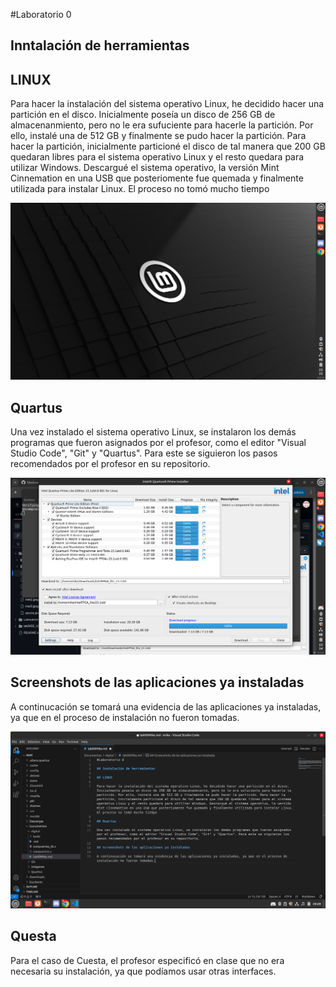 #Laboratorio 0

## Inntalación de herramientas

## LINUX

Para hacer la instalación del sistema operativo Linux, he decidido hacer una partición en el disco. Inicialmente poseía un disco de 256 GB de almacenanmiento, pero no le era sufuciente para hacerle la partición. Por ello, instalé una de 512 GB y finalmente se pudo hacer la partición. Para hacer la partición, inicialmente particioné el disco de tal manera que 200 GB quedaran libres para el sistema operativo Linux y el resto quedara para utilizar Windows. Descargué el sistema operativo, la versión Mint Cinnemation en una USB que posteriomente fue quemada y finalmente utilizada para instalar Linux. El proceso no tomó mucho tiempo

![Linux](https://github.com/cristian-stiven/Electronica-Digital-1-G1-E1/blob/main/Lab00/Images/Linux.png?raw=true)

## Quartus

Una vez instalado el sistema operativo Linux, se instalaron los demás programas que fueron asignados por el profesor, como el editor "Visual Studio Code", "Git" y "Quartus". Para este se siguieron los pasos recomendados por el profesor en su repositorio. 

![Quartus](https://github.com/cristian-stiven/Electronica-Digital-1-G1-E1/blob/main/Lab00/Images/Quartus.png?raw=true) 

## Screenshots de las aplicaciones ya instaladas

A continucación se tomará una evidencia de las aplicaciones ya instaladas, ya que en el proceso de instalación no fueron tomadas.

![Visual](https://github.com/cristian-stiven/Electronica-Digital-1-G1-E1/blob/main/Lab00/Images/VisualStudioCode1.jpeg?raw=true)

## Questa

Para el caso de Cuesta, el profesor especificó en clase que no era necesaria su instalación, ya que podíamos usar otras interfaces.
